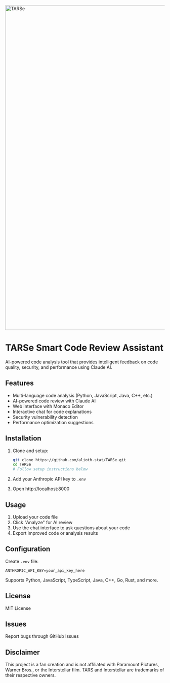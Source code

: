 <img width="1024" height="1024" alt="TARSe" src="https://github.com/user-attachments/assets/9862b75a-2842-4704-b251-ce5aa0d41c20" />

# TARSe Smart Code Review Assistant

AI-powered code analysis tool that provides intelligent feedback on code quality, security, and performance using Claude AI.

## Features

- Multi-language code analysis (Python, JavaScript, Java, C++, etc.)
- AI-powered code review with Claude AI
- Web interface with Monaco Editor
- Interactive chat for code explanations
- Security vulnerability detection
- Performance optimization suggestions

## Installation

1. Clone and setup:
   ```bash
   git clone https://github.com/alioth-stat/TARSe.git
   cd TARSe
   # Follow setup instructions below
   ```

2. Add your Anthropic API key to `.env`

3. Open http://localhost:8000


## Usage

1. Upload your code file
2. Click "Analyze" for AI review
3. Use the chat interface to ask questions about your code
4. Export improved code or analysis results

## Configuration

Create `.env` file:
```env
ANTHROPIC_API_KEY=your_api_key_here
```

Supports Python, JavaScript, TypeScript, Java, C++, Go, Rust, and more.



## License

MIT License

## Issues

Report bugs through GitHub Issues

## Disclaimer  

This project is a fan creation and is not affiliated with Paramount Pictures, Warner Bros., or the Interstellar film. TARS and Interstellar are trademarks of their respective owners.  
